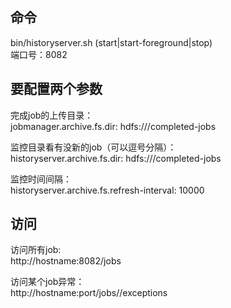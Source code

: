 ## 命令

bin/historyserver.sh (start|start-foreground|stop)  
端口号：8082  

## 要配置两个参数

完成job的上传目录：  
jobmanager.archive.fs.dir: hdfs:///completed-jobs  

监控目录看有没新的job（可以逗号分隔）：  
historyserver.archive.fs.dir: hdfs:///completed-jobs  

监控时间间隔：  
historyserver.archive.fs.refresh-interval: 10000

## 访问

访问所有job:  
http://hostname:8082/jobs  

访问某个job异常：  
http://hostname:port/jobs/<jobid>/exceptions